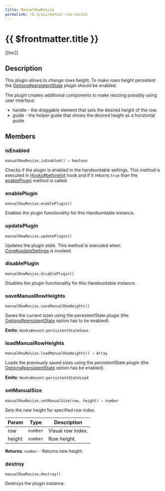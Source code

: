 ```yaml
---
title: ManualRowResize
permalink: /8.3/api/manual-row-resize
---
```


# {{ $frontmatter.title }}

[[toc]]

## Description


This plugin allows to change rows height. To make rows height persistent the [Options#persistentState](Options#persistentState)
plugin should be enabled.

The plugin creates additional components to make resizing possibly using user interface:
- handle - the draggable element that sets the desired height of the row.
- guide - the helper guide that shows the desired height as a horizontal guide.



## Members
### isEnabled
`manualRowResize.isEnabled() ⇒ boolean`

Checks if the plugin is enabled in the handsontable settings. This method is executed in [Hooks#beforeInit](Hooks#beforeInit)
hook and if it returns `true` than the [enablePlugin](#ManualRowResize+enablePlugin) method is called.



### enablePlugin
`manualRowResize.enablePlugin()`

Enables the plugin functionality for this Handsontable instance.



### updatePlugin
`manualRowResize.updatePlugin()`

Updates the plugin state. This method is executed when [Core#updateSettings](Core#updateSettings) is invoked.



### disablePlugin
`manualRowResize.disablePlugin()`

Disables the plugin functionality for this Handsontable instance.



### saveManualRowHeights
`manualRowResize.saveManualRowHeights()`

Saves the current sizes using the persistentState plugin (the [Options#persistentState](Options#persistentState) option has to be
enabled).

**Emits**: <code>Hooks#event:persistentStateSave</code>  


### loadManualRowHeights
`manualRowResize.loadManualRowHeights() ⇒ Array`

Loads the previously saved sizes using the persistentState plugin (the [Options#persistentState](Options#persistentState) option
has be enabled).

**Emits**: <code>Hooks#event:persistentStateLoad</code>  


### setManualSize
`manualRowResize.setManualSize(row, height) ⇒ number`

Sets the new height for specified row index.


| Param | Type | Description |
| --- | --- | --- |
| row | <code>number</code> | Visual row index. |
| height | <code>number</code> | Row height. |


**Returns**: <code>number</code> - Returns new height.  

### destroy
`manualRowResize.destroy()`

Destroys the plugin instance.



